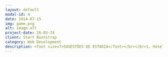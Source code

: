 ```yaml
---
layout: default
modal-id: 4
date: 2014-07-15
img: game.png
alt: image-alt
project-date: 26-03-24
client: Start Bootstrap
category: Web Development
description: <font size=7>SUGESTÕES DE ESTADIA</font></br></br>1. Hotel Armênia - 6,4km - (45) 99971-3972</br>hotelarmeniacascavel.com.br</br>Quarto individual- De R$ 142,00 por R$ 120,00</br>Quarto duplo- De R$ 190,00 por R$ 170,00</br>Quarto triplo- De R$ 250,00 por R$ 220,00</br>*Todos os quartos com ar condicionado. Sem café da manhã.</br></br>2. Harbor Querência Hotel - 7,8km</br>harborhoteis.com.br</br>Quarto duplo - R$ 254,00</br></br>3. Days Inn By Wyndham Cascavel - 3,4km - (45) 3306-4800</br>wyndhamhotels.com</br>Quarto duplo - R$ 333,00</br></br>4. Hotel Deville Express Cascavel - 6,8km - (45) 3227-3030</br>deville.com.brl</br>Quarto duplo - R$ 373,00 </br></br>5. Copas Verdes Hotel - 6,3km - (45) 3333-4500 / (45) 99920-2876</br>Quarto duplo - R$ 285</br></br>6. Hotel Plaza Cascavel - 6,9km  (45) 9 9832-1415</br>.plazacascavel.com.br</br>Quarto duplo - R$ 269,00</br></br>7. Copas Executive Hotel - 7,6km - (45) 3321-8000</br>Quarto duplo - R$ 300,00</br></br>Valores médios referentes a uma diária. Sujeitos a alteração conforme plataforma de reserva, ou diretamente com a hospedagem. </br>Distância aproximada do local do evento.</br>No mesmo final de semana, ocorrerá a Etapa Cascavel do Turismo Nacional (evento automobilístico). Razão pela qual sugere-se a reserva antecipada. 
---
```

